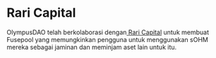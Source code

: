 # Rari Capital

OlympusDAO telah berkolaborasi dengan[ Rari Capital](https://rari.capital/) untuk membuat Fusepool yang memungkinkan pengguna untuk menggunakan sOHM mereka sebagai jaminan dan meminjam aset lain untuk itu.

